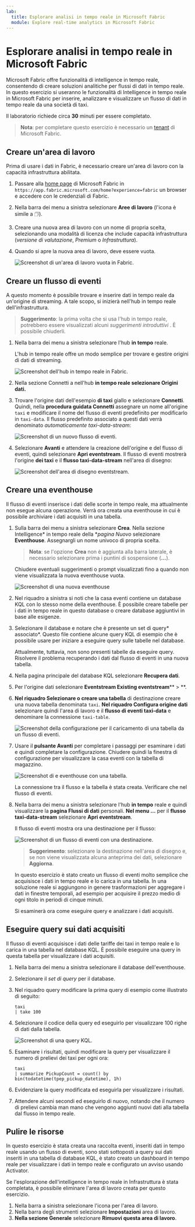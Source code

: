 ```yaml
---
lab:
  title: Esplorare analisi in tempo reale in Microsoft Fabric
  module: Explore real-time analytics in Microsoft Fabric
---
```


# Esplorare analisi in tempo reale in Microsoft Fabric

Microsoft Fabric offre funzionalità di intelligence in tempo reale, consentendo di creare soluzioni analitiche per flussi di dati in tempo reale. In questo esercizio si useranno le funzionalità di Intelligence in tempo reale in Microsoft Fabric per inserire, analizzare e visualizzare un flusso di dati in tempo reale da una società di taxi.

Il laboratorio richiede circa **30** minuti per essere completato.

> **Nota**: per completare questo esercizio è necessario un [tenant](https://learn.microsoft.com/fabric/get-started/fabric-trial) di Microsoft Fabric.

## Creare un'area di lavoro

Prima di usare i dati in Fabric, è necessario creare un'area di lavoro con la capacità infrastruttura abilitata.

1. Passare alla [home page](https://app.fabric.microsoft.com/home?experience=fabric) di Microsoft Fabric in `https://app.fabric.microsoft.com/home?experience=fabric` un browser e accedere con le credenziali di Fabric.
1. Nella barra dei menu a sinistra selezionare **Aree di lavoro** (l'icona è simile a &#128455;).
1. Creare una nuova area di lavoro con un nome di propria scelta, selezionando una modalità di licenza che include capacità infrastruttura (*versione di valutazione*, *Premium* o *Infrastruttura*).
1. Quando si apre la nuova area di lavoro, deve essere vuota.

    ![Screenshot di un'area di lavoro vuota in Fabric.](./images/new-workspace.png)

## Creare un flusso di eventi

A questo momento è possibile trovare e inserire dati in tempo reale da un'origine di streaming. A tale scopo, si inizierà nell'hub in tempo reale dell'infrastruttura.

> **Suggerimento**: la prima volta che si usa l'hub in tempo reale, potrebbero essere visualizzati alcuni *suggerimenti introduttivi* . È possibile chiuderli.

1. Nella barra dei menu a sinistra selezionare l'hub **in tempo** reale.

    L'hub in tempo reale offre un modo semplice per trovare e gestire origini di dati di streaming.

    ![Screenshot dell'hub in tempo reale in Fabric.](./images/real-time-hub.png)

1. Nella sezione Connetti a nell'hub **in tempo reale selezionare **Origini dati**.**
1. Trovare l'origine dati dell'esempio **di taxi** giallo e selezionare **Connetti**. Quindi, nella **procedura guidata Connetti** assegnare un nome all'origine `taxi` e modificare il nome del flusso di eventi predefinito per modificarlo in `taxi-data`. Il flusso predefinito associato a questi dati verrà denominato *automaticamente taxi-data-stream*:

    ![Screenshot di un nuovo flusso di eventi.](./images/name-eventstream.png)

1. Selezionare **Avanti** e attendere la creazione dell'origine e del flusso di eventi, quindi selezionare **Apri eventstream**. Il flusso di eventi mostrerà l'origine **dei taxi** e il **flusso taxi-data-stream** nell'area di disegno:

   ![Screenshot dell'area di disegno eventstream.](./images/new-taxi-stream.png)

## Creare una eventhouse

Il flusso di eventi inserisce i dati delle scorte in tempo reale, ma attualmente non esegue alcuna operazione. Verrà ora creata una eventhouse in cui è possibile archiviare i dati acquisiti in una tabella.

1. Sulla barra dei menu a sinistra selezionare **Crea**. Nella sezione Intelligence* in tempo reale della **pagina Nuovo* selezionare **Eventhouse**. Assegnargli un nome univoco di propria scelta.

    >**Nota**: se l'opzione **Crea** non è aggiunta alla barra laterale, è necessario selezionare prima i puntini di sospensione (**...**).

    Chiudere eventuali suggerimenti o prompt visualizzati fino a quando non viene visualizzata la nuova eventhouse vuota.

    ![Screenshot di una nuova eventhouse](./images/create-eventhouse.png)

1. Nel riquadro a sinistra si noti che la casa eventi contiene un database KQL con lo stesso nome della eventhouse. È possibile creare tabelle per i dati in tempo reale in questo database o creare database aggiuntivi in base alle esigenze.
1. Selezionare il database e notare che è presente un set di query* associato*. Questo file contiene alcune query KQL di esempio che è possibile usare per iniziare a eseguire query sulle tabelle nel database.

    Attualmente, tuttavia, non sono presenti tabelle da eseguire query. Risolvere il problema recuperando i dati dal flusso di eventi in una nuova tabella.

1. Nella pagina principale del database KQL selezionare **Recupera dati**.
1. Per l'origine dati selezionare **Eventstream Existing eventstream**** > **.
1. **Nel riquadro Selezionare o creare una tabella** di destinazione creare una nuova tabella denominata `taxi`. **Nel riquadro Configura origine dati** selezionare quindi l'area di lavoro e il **flusso di eventi taxi-data** e denominare la connessione `taxi-table`.

   ![Screenshot della configurazione per il caricamento di una tabella da un flusso di eventi.](./images/configure-destination.png)

1. Usare il **pulsante Avanti** per completare i passaggi per esaminare i dati e quindi completare la configurazione. Chiudere quindi la finestra di configurazione per visualizzare la casa eventi con la tabella di magazzino.

   ![Screenshot di e eventhouse con una tabella.](./images/eventhouse-with-table.png)

    La connessione tra il flusso e la tabella è stata creata. Verificare che nel flusso di eventi.

1. Nella barra dei menu a sinistra selezionare l'hub **in tempo** reale e quindi visualizzare la **pagina Flussi di dati** personali. **Nel menu ...** per il **flusso taxi-data-stream** selezionare **Apri eventstream**.

    Il flusso di eventi mostra ora una destinazione per il flusso:

   ![Screenshot di un flusso di eventi con una destinazione.](./images/eventstream-destination.png)

    > **Suggerimento**: selezionare la destinazione nell'area di disegno e, se non viene visualizzata alcuna anteprima dei dati, selezionare **Aggiorna**.

    In questo esercizio è stato creato un flusso di eventi molto semplice che acquisisce i dati in tempo reale e lo carica in una tabella. In una soluzione reale si aggiungono in genere trasformazioni per aggregare i dati in finestre temporali, ad esempio per acquisire il prezzo medio di ogni titolo in periodi di cinque minuti.

    Si esaminerà ora come eseguire query e analizzare i dati acquisiti.

## Eseguire query sui dati acquisiti

Il flusso di eventi acquisisce i dati delle tariffe dei taxi in tempo reale e lo carica in una tabella nel database KQL. È possibile eseguire una query in questa tabella per visualizzare i dati acquisiti.

1. Nella barra dei menu a sinistra selezionare il database dell'eventhouse.
1. Selezionare il *set di query* per il database.
1. Nel riquadro query modificare la prima query di esempio come illustrato di seguito:

    ```kql
    taxi
    | take 100
    ```

1. Selezionare il codice della query ed eseguirlo per visualizzare 100 righe di dati dalla tabella.

    ![Screenshot di una query KQL.](./images/kql-stock-query.png)

1. Esaminare i risultati, quindi modificare la query per visualizzare il numero di prelievi dei taxi per ogni ora:

    ```kql
    taxi
    | summarize PickupCount = count() by bin(todatetime(tpep_pickup_datetime), 1h)
    ```

1. Evidenziare la query modificata ed eseguirla per visualizzare i risultati.
1. Attendere alcuni secondi ed eseguirlo di nuovo, notando che il numero di prelievi cambia man mano che vengono aggiunti nuovi dati alla tabella dal flusso in tempo reale.

## Pulire le risorse

In questo esercizio è stata creata una raccolta eventi, inseriti dati in tempo reale usando un flusso di eventi, sono stati sottoposti a query sui dati inseriti in una tabella di database KQL, è stato creato un dashboard in tempo reale per visualizzare i dati in tempo reale e configurato un avviso usando Activator.

Se l'esplorazione dell'intelligence in tempo reale in Infrastruttura è stata completata, è possibile eliminare l'area di lavoro creata per questo esercizio.

1. Nella barra a sinistra selezionare l'icona per l'area di lavoro.
2. Nella barra degli strumenti selezionare **Impostazioni** area di lavoro.
3. **Nella sezione Generale** selezionare **Rimuovi questa area di lavoro**.

